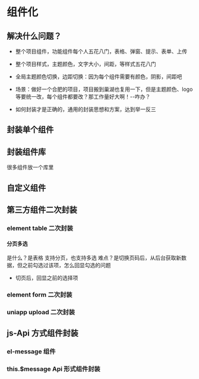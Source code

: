 # 组件化

## 解决什么问题？

- 整个项目组件，功能组件每个人五花八门，表格、弹窗、提示、表单、上传
- 整个项目样式，主题颜色，文字大小，间距，等样式五花八门
- 全局主题颜色切换，边距切换：因为每个组件需要有颜色，阴影，间距吧
- 场景：做好一个合肥的项目，项目搬到巢湖也复用一下，但是主题颜色、logo 等要统一改，每个组件都要改？那工作量好大啊！--咋办？

- 如何封装才是正确的，通用的封装思想和方案，达到举一反三

## 封装单个组件

## 封装组件库

很多组件放一个库里

## 自定义组件

## 第三方组件二次封装

### element table 二次封装

#### 分页多选

是什么？是表格 支持分页，也支持多选
难点？是切换页码后，从后台获取新数据，但之前勾选过该项，怎么回显勾选的问题

- 切页后，回显之前的选择项

### element form 二次封装

### uniapp upload 二次封装

## js-Api 方式组件封装

### el-message 组件

### this.$message Api 形式组件封装

